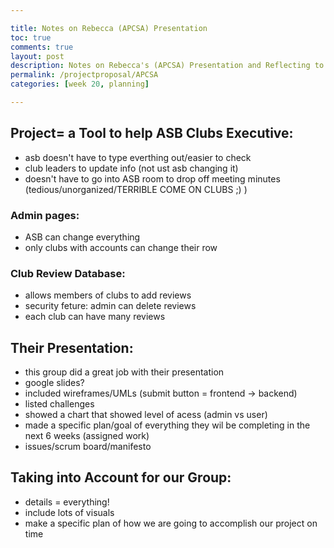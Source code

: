 ```yaml
---

title: Notes on Rebecca (APCSA) Presentation
toc: true
comments: true
layout: post
description: Notes on Rebecca's (APCSA) Presentation and Reflecting to Improve Our Project
permalink: /projectproposal/APCSA
categories: [week 20, planning]

---
```


## Project= a Tool to help ASB Clubs Executive:
- asb doesn't have to type everthing out/easier to check
- club leaders to update info (not ust asb changing it)
- doesn't have to go into ASB room to drop off meeting minutes (tedious/unorganized/TERRIBLE COME ON CLUBS ;) )

### Admin pages:
- ASB can change everything
- only clubs with accounts can change their row

### Club Review Database:
- allows members of clubs to add reviews
- security feture: admin can delete reviews
- each club can have many reviews

## Their Presentation:
- this group did a great job with their presentation
- google slides?
- included wireframes/UMLs (submit button = frontend -> backend)
- listed challenges
- showed a chart that showed level of acess (admin vs user)
- made a specific plan/goal of everything they wil be completing in the next 6 weeks (assigned work)
- issues/scrum board/manifesto

## Taking into Account for our Group:
- details = everything!
- include lots of visuals
- make a specific plan of how we are going to accomplish our project on time

